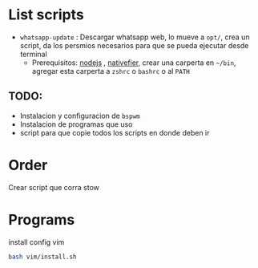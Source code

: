 # List scripts

- `whatsapp-update` : Descargar whatsapp web, lo mueve a `opt/`, crea un script, da los persmios necesarios para que se pueda ejecutar desde terminal
  - Prerequisitos: [nodejs](https://nodejs.org/en/) , [nativefier](https://github.com/nativefier/nativefier), crear una carperta en `~/bin`, agregar esta carperta a `zshrc` o `bashrc` o al `PATH`

## TODO:

  - Instalacion y configuracion de `bspwm`
  - Instalacion de programas que uso
  - script para que copie todos los scripts en donde deben ir

# Order

Crear script que corra stow

# Programs

install config vim

```bash
bash vim/install.sh
```
